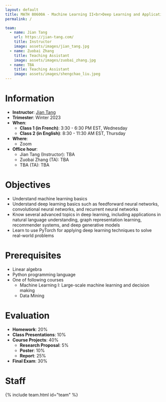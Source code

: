 ```yaml
---
layout: default
title: MATH 80600A - Machine Learning II<br>Deep Learning and Applications
permalink: /

team:
  - name: Jian Tang
    url: https://jian-tang.com/
    title: Instructor
    image: assets/images/jian_tang.jpg
  - name: Zuobai Zhang
    title: Teaching Assistant
    image: assets/images/zuobai_zhang.jpg
  - name: TBA
    title: Teaching Assistant
    image: assets/images/shengchao_liu.jpeg
---
```



# Information

- **Instructor**: [Jian Tang]
- **Trimester**: Winter 2023
- **When**:
  - **Class 1 (in French)**: 3:30 - 6:30 PM EST, Wednesday 
  - **Class 2 (in English)**: 8:30 - 11:30 AM EST, Thursday
- **Where**:
  - Zoom
- **Office hour**:
  - Jian Tang (Instructor): TBA
  - Zuobai Zhang (TA): TBA
  - TBA (TA): TBA

[Jian Tang]: https://jian-tang.com
[Quebecor]: https://www.hec.ca/campus/edifices/cote_sainte_catherine/1er_etage/salles_cours/quebecor.html
[BDC]: https://www.hec.ca/campus/edifices/cote_sainte_catherine/1er_etage/salles_cours/bdc.html

# Objectives

- Understand machine learning basics 
- Understand deep learning basics such as feedforward neural networks, convolutional neural networks, and recurrent neural networks
- Know several advanced topics in deep learning, including applications in natural language understanding, graph representation learning, recommender systems, and deep generative models
- Learn to use PyTorch for applying deep learning techniques to solve real-world problems

# Prerequisites

- Linear algebra
- Python programming language
- One of following courses
  - Machine Learning I: Large-scale machine learning and decision making
  - Data Mining

# Evaluation

- **Homework**: 20%
- **Class Presentations**: 10%
- **Course Projects**: 40%
    - **Research Proposal**: 5%
    - **Poster**: 10%
    - **Report**: 25%
- **Final Exam**: 30%

# Staff

{% include team.html id="team" %}
